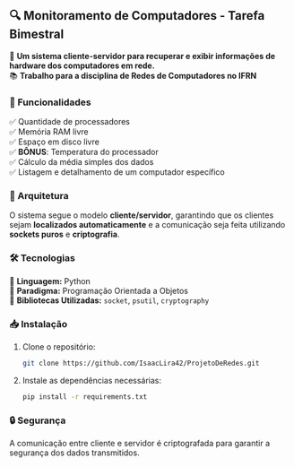 ## 🔍 Monitoramento de Computadores - Tarefa Bimestral  

🚀 **Um sistema cliente-servidor para recuperar e exibir informações de hardware dos computadores em rede.**  
📚 **Trabalho para a disciplina de Redes de Computadores no IFRN**

### 📌 Funcionalidades  

✅ Quantidade de processadores  
✅ Memória RAM livre  
✅ Espaço em disco livre  
✅ **BÔNUS**: Temperatura do processador  
✅ Cálculo da média simples dos dados  
✅ Listagem e detalhamento de um computador específico  

### 📡 Arquitetura  

O sistema segue o modelo **cliente/servidor**, garantindo que os clientes sejam **localizados automaticamente** e a comunicação seja feita utilizando **sockets puros** e **criptografia**.  

### 🛠️ Tecnologias  

🔹 **Linguagem:** Python  
🔹 **Paradigma:** Programação Orientada a Objetos  
🔹 **Bibliotecas Utilizadas:** `socket`, `psutil`, `cryptography`

### 📥 Instalação  

1. Clone o repositório:  
   ```bash
   git clone https://github.com/IsaacLira42/ProjetoDeRedes.git
   ```  
2. Instale as dependências necessárias:  
   ```bash
   pip install -r requirements.txt
   ```  

### 🔒 Segurança  

A comunicação entre cliente e servidor é criptografada para garantir a segurança dos dados transmitidos.  
